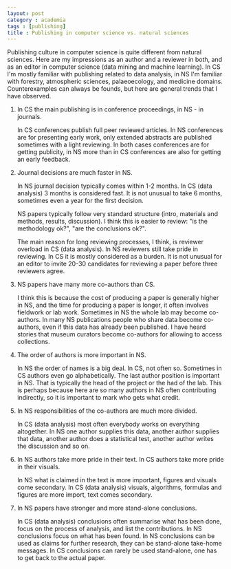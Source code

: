 ```yaml
---
layout: post
category : academia
tags : [publishing]
title : Publishing in computer science vs. natural sciences
---
```


Publishing culture in computer science is quite different from natural sciences. Here are my impressions as an author and a reviewer in both, and as an editor in computer science (data mining and machine learning). In CS I'm mostly familiar with publishing related to data analysis, in NS I'm familiar with forestry, atmospheric sciences, palaeoecology, and medicine domains. Counterexamples can always be founds, but here are general trends that I have observed.

1. In CS the main publishing is in conference proceedings, in NS - in journals. 

	In CS conferences publish full peer reviewed articles. In NS conferences are for presenting early work, only extended abstracts are published sometimes with a light reviewing. In both cases conferences are for getting publicity, in NS more than in CS conferences are also for getting an early feedback. 

2. Journal decisions are much faster in NS. 

	In NS journal decision typically comes within 1-2 months. In CS (data analysis) 3 months is considered fast. It is not unusual to take 6 months, sometimes even a year for the first decision.

	NS papers typically follow very standard structure (intro, materials and methods, results, discussion). I think this is easier to review: "is the methodology ok?", "are the conclusions ok?". 

	The main reason for long reviewing processes, I think, is reviewer overload in CS (data analysis). In NS reviewers still take pride in reviewing. In CS it is mostly considered as a burden. It is not unusual for an editor to invite 20-30 candidates for reviewing a paper before three reviewers agree.  

3. NS papers have many more co-authors than CS.

	I think this is because the cost of producing a paper is generally higher in NS, and the time for producing a paper is longer, it often involves fieldwork or lab work. Sometimes in NS the whole lab may become co-authors. In many NS publications people who share data become co-authors, even if this data has already been published. I have heard stories that museum curators become co-authors for allowing to access collections.

4. The order of authors is more important in NS.

	In NS the order of names is a big deal. In CS, not often so. Sometimes in CS authors even go alphabetically. The last author position is important in NS. That is typically the head of the project or the had of the lab. This is perhaps because here are so many authors in NS often contributing indirectly, so it is important to mark who gets what credit.

5. In NS responsibilities of the co-authors are much more divided. 

	In CS (data analysis) most often everybody works on everything altogether. In NS one author supplies this data, another author supplies that data, another author does a statistical test, another author writes the discussion and so on. 

6. In NS authors take more pride in their text. In CS authors take more pride in their visuals. 

	In NS what is claimed in the text is more important, figures and visuals come secondary. In CS (data analysis) visuals, algorithms, formulas and figures are more import, text comes secondary. 

7. In NS papers have stronger and more stand-alone conclusions.

	In CS (data analysis) conclusions often summarise what has been done, focus on the process of analysis, and list the contributions. In NS conclusions focus on what has been found. In NS conclusions can be used as claims for further research, they can be stand-alone take-home messages. In CS conclusions can rarely be used stand-alone, one has to get back to the actual paper.